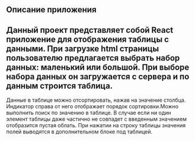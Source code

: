 
Описание приложения
---
Данный проект представляет собой React приложение для отображения таблицы с данными. При загрузке html страницы пользователю предлагается выбрать набор данных: маленький или большой. При выборе набора данных он загружается с сервера и по данным строится таблица.
---
Данные в таблице можно отсортировать, нажав на значение столбца. Индикатор справа от него отображает порядок сортировки.Можно выполнить поиск по значению в таблице. В случае если ни один элемент таблицы даже частично не совпадет с введенным значением отобразится пустая облать. При нажатии на строку таблицы значения полей выводятся в дополнительном блоке под таблицей.
